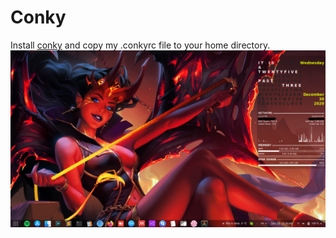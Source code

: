 # Conky
Install [conky](https://github.com/brndnmtthws/conky) and copy my .conkyrc file to your home directory. 
![](image/conky_example.png)
